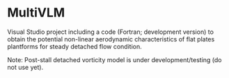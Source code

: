 # MultiVLM
Visual Studio project including a code (Fortran; development version) to obtain the potential non-linear aerodynamic characteristics of flat plates plantforms for steady detached flow condition.

Note: Post-stall detached vorticity model is under development/testing (do not use yet).

